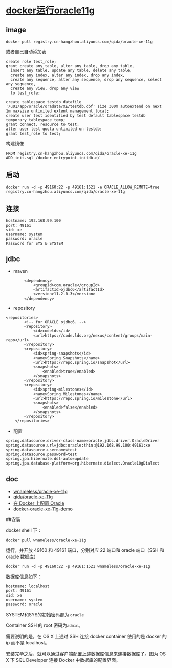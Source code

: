 # [docker运行oracle11g](https://www.cnblogs.com/davygeek/p/7510578.html)





## image

```
docker pull registry.cn-hangzhou.aliyuncs.com/qida/oracle-xe-11g
```

或者自己自动添加表

```
create role test_role;
grant create any table, alter any table, drop any table,
  insert any table, update any table, delete any table,
  create any index, alter any index, drop any index,
  create any sequence, alter any sequence, drop any sequence, select any sequence,
  create any view, drop any view
  to test_role;

create tablespace testdb datafile '/u01/app/oracle/oradata/XE/testdb.dbf' size 300m autoextend on next 1m maxsize unlimited extent management local;
create user test identified by test default tablespace testdb temporary tablespace temp;
grant connect, resource to test;
alter user test quota unlimited on testdb;
grant test_role to test;
```

构建镜像

```
FROM registry.cn-hangzhou.aliyuncs.com/qida/oracle-xe-11g
ADD init.sql /docker-entrypoint-initdb.d/
```

## 启动

```
docker run -d -p 49160:22 -p 49161:1521 -e ORACLE_ALLOW_REMOTE=true registry.cn-hangzhou.aliyuncs.com/qida/oracle-xe-11g
```

## 连接

```
hostname: 192.168.99.100
port: 49161
sid: xe
username: system
password: oracle
Password for SYS & SYSTEM
```

## jdbc

- maven

```
        <dependency>
            <groupId>com.oracle</groupId>
            <artifactId>ojdbc6</artifactId>
            <version>11.2.0.3</version>
        </dependency>
```

- repository

```
<repositories>
        <!-- for ORACLE ojdbc6. -->
        <repository>
            <id>codelds</id>
            <url>https://code.lds.org/nexus/content/groups/main-repo</url>
        </repository>
        <repository>
            <id>spring-snapshots</id>
            <name>Spring Snapshots</name>
            <url>https://repo.spring.io/snapshot</url>
            <snapshots>
                <enabled>true</enabled>
            </snapshots>
        </repository>
        <repository>
            <id>spring-milestones</id>
            <name>Spring Milestones</name>
            <url>https://repo.spring.io/milestone</url>
            <snapshots>
                <enabled>false</enabled>
            </snapshots>
        </repository>
    </repositories>
```

- 配置

```
spring.datasource.driver-class-name=oracle.jdbc.driver.OracleDriver
spring.datasource.url=jdbc:oracle:thin:@192.168.99.100:49161:xe
spring.datasource.username=test
spring.datasource.password=test
spring.jpa.hibernate.ddl-auto=update
spring.jpa.database-platform=org.hibernate.dialect.Oracle10gDialect
```

## doc

- [wnameless/oracle-xe-11g](https://hub.docker.com/r/wnameless/oracle-xe-11g/)
- [qida/oracle-xe-11g](https://dev.aliyun.com/detail.html?spm=5176.1972343.2.16.mwrZbe&repoId=5682)
- [在 Docker 上配置 Oracle](http://blog.csdn.net/zhousenshan/article/details/53072537)
- [docker-oracle-xe-11g-demo](https://github.com/muumin/docker-oracle-xe-11g-demo)



\##安装

docker shell 下：

```
docker pull wnameless/oracle-xe-11g
```

运行，并开放 49160 和 49161 端口，分别对应 22 端口和 oracle 端口（SSH 和 oracle 数据库）

```
docker run -d -p 49160:22 -p 49161:1521 wnameless/oracle-xe-11g
```

数据库信息如下：

```
hostname: localhost
port: 49161
sid: xe
username: system
password: oracle
```

SYSTEM和SYS的初始密码都为 `oracle`

Container SSH 的 root 密码为`admin`。

需要说明的是，在 OS X 上通过 SSH 连接 docker container 使用的是 docker 的 ip 而不是 localhost。

安装完毕之后，就可以通过客户端配置上述数据库信息来连接数据库了。图为 OS X 下 SQL Developer 连接 Docker 中数据库的配置界面。